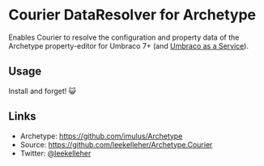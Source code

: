 # Courier DataResolver for Archetype

Enables Courier to resolve the configuration and property data of the Archetype property-editor for Umbraco 7+ (and [Umbraco as a Service](http://www.umbraco.io)).

## Usage

Install and forget! :smiley_cat:

## Links

* Archetype: https://github.com/imulus/Archetype
* Source: https://github.com/leekelleher/Archetype.Courier
* Twitter: [@leekelleher](https://twitter.com/leekelleher)
